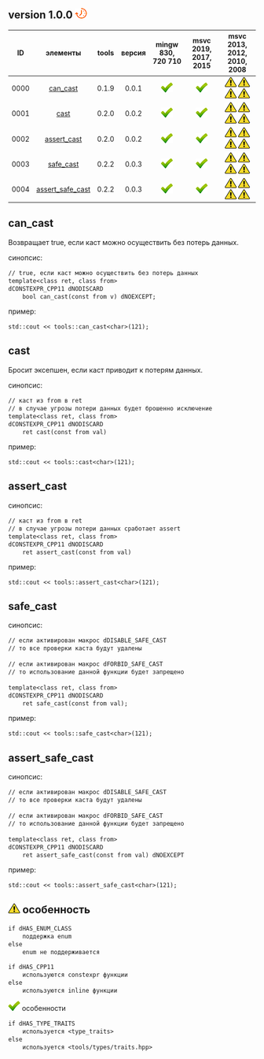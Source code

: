 ﻿
[P]: ../images/progress.png
[V]: ../images/success.png
[X]: ../images/failed.png
[D]: ../images/danger.png
[E]: ../images/empty.png
[N]: ../images/na.png

version 1.0.0  [![P]][M]
---

| **ID** | элементы               | tools | версия | mingw 830, 720 710 | msvc 2019, 2017, 2015 | msvc 2013, 2012, 2010, 2008             |  
|:------:|:----------------------:|:-----:|:------:|:------------------:|:---------------------:|:---------------------------------------:|  
|  0000  | [can_cast][00]         | 0.1.9 | 0.0.1  |   [![V]][MINGW]    |  [![V]][VS-NEW]       | [![D]][0] [![D]][0] [![D]][1] [![D]][1] |  
|  0001  | [cast][01]             | 0.2.0 | 0.0.2  |   [![V]][MINGW]    |  [![V]][VS-NEW]       | [![D]][0] [![D]][0] [![D]][1] [![D]][1] |  
|  0002  | [assert_cast][02]      | 0.2.0 | 0.0.2  |   [![V]][MINGW]    |  [![V]][VS-NEW]       | [![D]][0] [![D]][0] [![D]][1] [![D]][1] |  
|  0003  | [safe_cast][03]        | 0.2.2 | 0.0.3  |   [![V]][MINGW]    |  [![V]][VS-NEW]       | [![D]][0] [![D]][0] [![D]][1] [![D]][1] |  
|  0004  | [assert_safe_cast][04] | 0.2.2 | 0.0.3  |   [![V]][MINGW]    |  [![V]][VS-NEW]       | [![D]][0] [![D]][0] [![D]][1] [![D]][1] |  

[M]:       #numeric  "можно ли выполнить каст без потерь данных"  
[MINGW]:   #mingw-new   "поддержка компиляторов mingw"  
[VS-NEW]:  #msvc-new    "поддержка новых компиляторов msvc"  
[VS-OLD]:  #msvc-old    "поддержка старых компиляторов msvc"  
[0]:  #-особенность     "не поддерживается constexpr"  
[1]:  #-особенность     "не поддерживается constexpr и enum"

[00]: #can_cast          "true, если каст можно выполнить без потерь"  
[01]: #cast              "exception-защита каста"  
[02]: #assert_cast       "assert-защита каста"  
[03]: #safe_cast         "выполняет безопасный каст"  
[04]: #assert_safe_cast  "выполняет безопасный каст под защитой assert"  

can_cast
----
Возвращает true, если каст можно осуществить без потерь данных.  

синопсис:  
```
// true, если каст можно осуществить без потерь данных
template<class ret, class from>
dCONSTEXPR_CPP11 dNODISCARD 
    bool can_cast(const from v) dNOEXCEPT;
```

пример:  
```
std::cout << tools::can_cast<char>(121);
```

cast
----
Бросит эксепшен, если каст приводит к потерям данных.  

синопсис:  
```
// каст из from в ret
// в случае угрозы потери данных будет брошенно исключение
template<class ret, class from>
dCONSTEXPR_CPP11 dNODISCARD 
    ret cast(const from val) 
```
пример:  
```
std::cout << tools::cast<char>(121);
```

assert_cast
---

синопсис:
```
// каст из from в ret
// в случае угрозы потери данных сработает assert
template<class ret, class from>
dCONSTEXPR_CPP11 dNODISCARD 
    ret assert_cast(const from val) 
```
пример:  
```
std::cout << tools::assert_cast<char>(121);
```

safe_cast
----

синопсис:

```
// если активирован макрос dDISABLE_SAFE_CAST
// то все проверки каста будут удалены

// если активирован макрос dFORBID_SAFE_CAST
// то использование данной функции будет запрещено

template<class ret, class from>
dCONSTEXPR_CPP11 dNODISCARD
    ret safe_cast(const from val);
```

пример:  
```
std::cout << tools::safe_cast<char>(121);
```

assert_safe_cast
----

синопсис:  

```
// если активирован макрос dDISABLE_SAFE_CAST
// то все проверки каста будут удалены

// если активирован макрос dFORBID_SAFE_CAST
// то использование данной функции будет запрещено

template<class ret, class from>
dCONSTEXPR_CPP11 dNODISCARD
    ret assert_safe_cast(const from val) dNOEXCEPT
```

пример:  
```
std::cout << tools::assert_safe_cast<char>(121);
```


[![D]][1] особенность  
---------------------

```
if dHAS_ENUM_CLASS
    поддержка enum
else
    enum не поддерживается
```

```
if dHAS_CPP11
    используются constexpr функции
else 
    используются inline функции
```

[![V]][M] особенности  

```
if dHAS_TYPE_TRAITS
    используется <type_traits>
else 
    используется <tools/types/traits.hpp>
```

